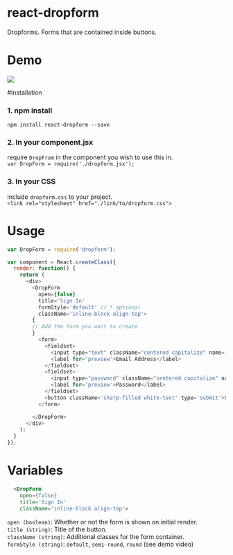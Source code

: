 # react-dropform
Dropforms. Forms that are contained inside buttons.

# Demo
<img src='http://oatlikeoatmeal.com/files/react-dropform.gif'></src>

#Installation
### 1. npm install
`npm install react-dropform --save`

### 2. In your component.jsx
require `DropFrom` in the component you wish to use this in. <br />
`var DropForm = require('./dropform.jsx');`

### 3. In your CSS
include `dropform.css` to your project.  <br />
`<link rel="stylesheet" href="./link/to/dropform.css">`

# Usage
```javascript
var DropForm = require('dropform');

var component = React.createClass({
  render: function() {
    return (
      <div>
        <DropForm
          open={false}
          title='Sign In'
          formStyle='default' // * optional
          className='inline-block align-top'>
        {
        // Add the form you want to create
        }
          <form>
            <fieldset>
              <input type="text" className="centered capitalize" name='preview' required/>
              <label for='preview'>Email Address</label>
            </fieldset>
            <fieldset>
              <input type="password" className="centered capitalize" name='preview' required/>
              <label for='preview'>Password</label>
            </fieldset>
            <button className='sharp-filled white-text' type='submit'>Submit</button>
          </form>

        </DropForm>
      </div>
    );
  }
});
```

# Variables
```HTML
  <DropForm
    open={false}
    title='Sign In'
    className='inline-block align-top'>
```
`open (boolean)`: Whether or not the form is shown on initial render. <br />
`title (string)`: Title of the button. <br />
`className (string)`: Additional classes for the form container. <br />
`formStyle (string)`: `default`, `semi-round`, `round` (see demo video)<br />
